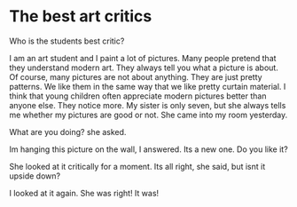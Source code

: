 # The best art critics

Who is the students best critic?

I am an art student and I paint a lot of pictures. Many people pretend that they understand modern art. They always tell you what a picture is about. Of course, many pictures are not about anything. They are just pretty patterns. We like them in the same way that we like pretty curtain material. I think that young children often appreciate modern pictures better than anyone else. They notice more. My sister is only seven, but she always tells me whether my pictures are good or not. She came into my room yesterday.

What are you doing? she asked.

Im hanging this picture on the wall, I answered. Its a new one. Do you like it?

She looked at it critically for a moment. Its all right, she said, but isnt it upside down?

I looked at it again. She was right! It was!
